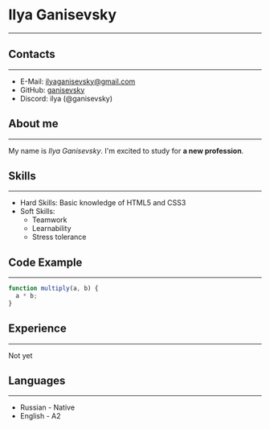 # Ilya Ganisevsky

---

## Contacts

---

- E-Mail: [ilyaganisevsky@gmail.com](mailto:ilyaganisevsky@gmail.com)
- GitHub: [ganisevsky](https://github.com/ganisevsky)
- Discord: ilya (@ganisevsky)

## About me

---

My name is _Ilya Ganisevsky_. I'm excited to study for **a new profession**.

## Skills

---

- Hard Skills: Basic knowledge of HTML5 and CSS3
- Soft Skills:
  - Teamwork
  - Learnability
  - Stress tolerance

## Code Example

---

```javascript
function multiply(a, b) {
  a * b;
}
```

## Experience

---

Not yet

## Languages

---

- Russian - Native
- English - A2
